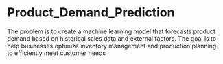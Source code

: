 # Product_Demand_Prediction
The problem is to create a machine learning model that forecasts product demand based on historical sales data and external factors. The goal is to help businesses optimize inventory management and production planning to efficiently meet customer needs
